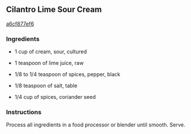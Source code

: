 ## Cilantro Lime Sour Cream

[a6cf877ef6](https://cookpad.com/us/recipes/337713-cilantro-lime-sour-cream)

### Ingredients

 - 1 cup of cream, sour, cultured

 - 1 teaspoon of lime juice, raw

 - 1/8 to 1/4 teaspoon of spices, pepper, black

 - 1/8 teaspoon of salt, table

 - 1/4 cup of spices, coriander seed

### Instructions

Process all ingredients in a food processor or blender until smooth. Serve.